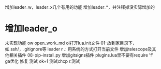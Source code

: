 增加leader_w，leader_x几个有用的功能
增加leader_*，并注释掉没实际增加的
# 增加leader_o
未实现功能
<leader>ow open_work_md
<leader>oi打开lua.init文件
01-放到家目录下，如.ssh/，.gitignore等
leader r .: 用系统的方式打开当前文件
增加telescope及其他相关插件
08-pip-install.py
增加gitsigns插件
plugins.lua里不要有require 'f'
<leader>ga优化 修复 测试 ok+1 测试chcp
<leader>r.测试

